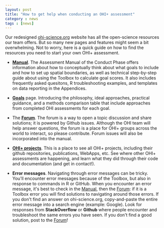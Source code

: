 ```yaml
---
layout: post
title: "How to get help when conducting an OHI+ assessment"
category : news
tags : [news]
---
```


Our redesigned [ohi-science.org](http://ohi-science.org) website has all the open-science resources our team offers. But so many new pages and features might seem a bit overwhelming. Not to worry, here is a quick guide on how to find the resources you need to start your own OHI+ assessment.  

- [**Manual**](http://ohi-science.org/manual/). The Assessment Manual of the Conduct Phase offers information about how to conceptually think about what goals to include and how to set up spatial boundaries, as well as technical step-by-step guide about using the Toolbox to calculate goal scores. It also includes frequently asked quesitons, R troubleshooting examples, and templates on data reporting in the Appendices. 

- [**Goals**](http://ohi-science.org/goals/) page. Introducing the philosophy, ideal approaches, practical guidance, and a methods comparison table that include approaches from completed OHI assessments for each goal. 

- The [**Forum**](http://ohi-science.org/forum/). The forum is a way to open a topic discussion and share solutions; it is powered by Github issues. Although the OHI team will help answer questions, the forum is a place for OHI+ groups across the world to interact, so please contribute. Forum issues will also be incorporated into the manual.

- [**OHI+ projects**](http://ohi-science.org/projects/). This is a place to see all OHI+ projects, including their github repositories, publications, WebApps, etc. See where other OHI+ assessments are happening, and learn what they did through their code and documentation (and get in contact!).

- **Error messages**. Navigating through error messages can be tricky. You'll encounter error messages because of the Toolbox, but also in response to commands in R or GitHub. When you encounter an error message, it's best to check in the [Manual](http://ohi-science.org/manual/), then the [Forum](http://ohi-science.org/forum/): if it is a Toolbox error you will find solutions to navigating around those errors. If you don't find an answer on ohi-science.org, copy-and-paste the entire error message into a search engine (example: Google). Look for responses from **StackOverflow** or **Github** where people encounter and troubleshoot the same errors you have seen. If you don't find a good solution, post to the [Forum](http://ohi-science.org/forum/)!


